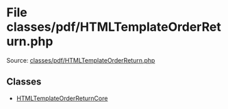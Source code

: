 File classes/pdf/HTMLTemplateOrderReturn.php
=========

Source: [classes/pdf/HTMLTemplateOrderReturn.php](https://github.com/PrestaShop/PrestaShop/blob/1.6.0.5/classes/pdf/HTMLTemplateOrderReturn.php)


Classes
-------

* [HTMLTemplateOrderReturnCore](class.HTMLTemplateOrderReturnCore.md)

